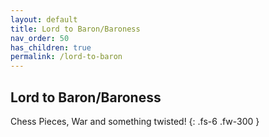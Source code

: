 ```yaml
---
layout: default
title: Lord to Baron/Baroness
nav_order: 50
has_children: true
permalink: /lord-to-baron
---
```


## Lord to Baron/Baroness

Chess Pieces, War and something twisted!
{: .fs-6 .fw-300 }
